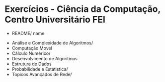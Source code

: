# Exercícios - Ciência da Computação, Centro Universitário FEI

- README/ name
* Análise e Complexidade de Algoritmos/
* Computação Movel
* Cálculo Numérico/
* Desenvolvimento de Algoritmos
* Estrutura de Dados
* Probabilidade e Estatistica/
* Topicos Avançados de Rede/


